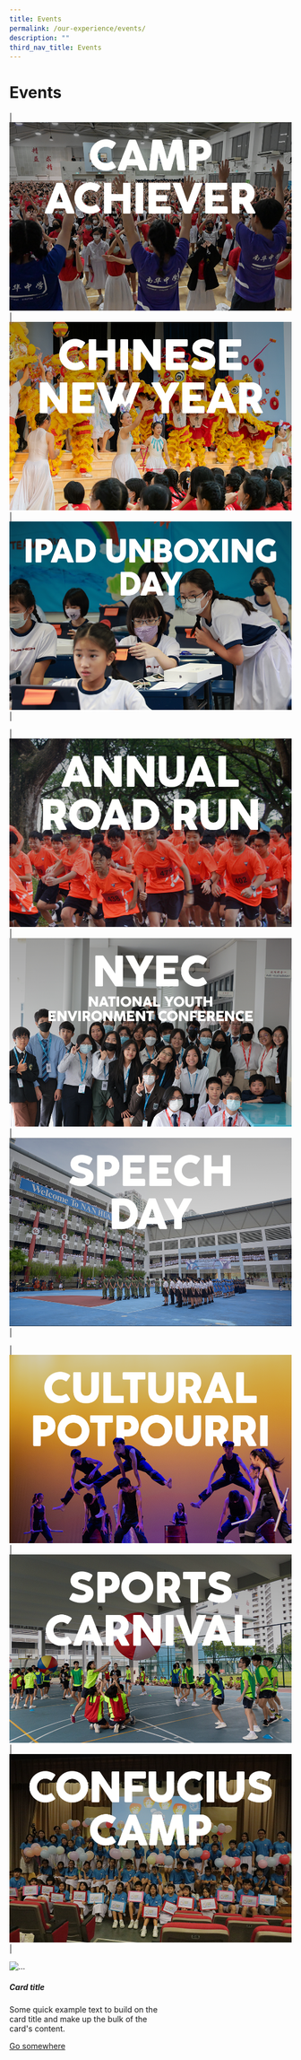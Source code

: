 ```yaml
---
title: Events
permalink: /our-experience/events/
description: ""
third_nav_title: Events
---
```

# Events

|<a href="/our-experience/events/camp-achiever/"><img src="/images/Events%20Page/campachiever2023_945x630.png"></a> | ![](/images/Events%20Page/cny2023_945x630.png) | <a href="/our-experience/events/ipad-unboxing-day/"><img src="/images/Events%20Page/ipadunboxing2023_945x630.png"></a>|

|![](/images/Events%20Page/annualroadrun2023_945x630.png) | ![](/images/Events%20Page/nyec2023_945x630.png) | ![](/images/Events%20Page/speechday2023_945x630.png)|

|![](/images/Events%20Page/culturalpotpourri2023_945x630.png) | ![](/images/Events%20Page/sportscarnival2023_945x630.png) | ![](/images/Events%20Page/confuciuscamp2023_945x630.png)|

<a>
    </a><div style="width: 18rem;" class="card"><a>
      <img alt="..." class="card-img-top" src="...">
      </a><div class="card-body"><a>
        <h5 class="card-title">Card title</h5>
        <p class="card-text">Some quick example text to build on the card title and make up the bulk of the card's content.</p>
        </a><a class="btn btn-primary" href="#">Go somewhere</a>
      </div>
    </div>

		